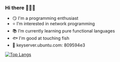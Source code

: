 ### Hi there :corn::corn::corn:

- :smirk: I'm a programming enthusiast
- :star: I’m interested in network programming
- :books: I’m currently learning pure functional languages
- :fish: I'm good at touching fish
- :key: keyserver.ubuntu.com: 809594e3

<!--
[![Zephyr's GitHub stats](https://github-readme-stats-bice-gamma-56.vercel.app/api?username=zephyrchien&show_icons=true&theme=algolia&hide_title=true)
](https://github.com/anuraghazra/github-readme-stats)
-->

[![Top Langs](https://github-stats.zephyr.moe/api/top-langs/?username=zephyrchien&layout=compact&langs_count=10&exclude_repo=zephyrchien.github.io,resume)](https://github.com/anuraghazra/github-readme-stats)
